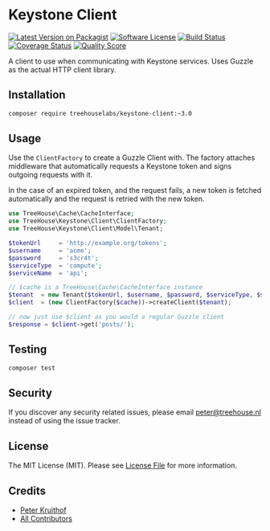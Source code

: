 Keystone Client
===============

[![Latest Version on Packagist][ico-version]][link-packagist]
[![Software License][ico-license]](LICENSE.md)
[![Build Status][ico-travis]][link-travis]
[![Coverage Status][ico-scrutinizer]][link-scrutinizer]
[![Quality Score][ico-code-quality]][link-code-quality]

A client to use when communicating with Keystone services. Uses Guzzle as the
actual HTTP client library.

## Installation

```sh
composer require treehouselabs/keystone-client:~3.0
```

## Usage

Use the `ClientFactory` to create a Guzzle Client with. The factory attaches
middleware that automatically requests a Keystone token and signs outgoing
requests with it.

In the case of an expired token, and the request fails, a new token is fetched
automatically and the request is retried with the new token.


```php
use TreeHouse\Cache\CacheInterface;
use TreeHouse\Keystone\Client\ClientFactory;
use TreeHouse\Keystone\Client\Model\Tenant;

$tokenUrl     = 'http://example.org/tokens';
$username     = 'acme';
$password     = 's3cr4t';
$serviceType  = 'compute';
$serviceName  = 'api';

// $cache is a TreeHouse\Cache\CacheInterface instance
$tenant  = new Tenant($tokenUrl, $username, $password, $serviceType, $serviceName);
$client  = (new ClientFactory($cache))->createClient($tenant);

// now just use $client as you would a regular Guzzle client
$response = $client->get('posts/');
```


## Testing

``` bash
composer test
```


## Security

If you discover any security related issues, please email peter@treehouse.nl instead of using the issue tracker.


## License

The MIT License (MIT). Please see [License File](LICENSE.md) for more information.


## Credits

- [Peter Kruithof][link-author]
- [All Contributors][link-contributors]


[ico-version]: https://img.shields.io/packagist/v/treehouselabs/keystone-client.svg?style=flat-square
[ico-license]: https://img.shields.io/badge/license-MIT-brightgreen.svg?style=flat-square
[ico-travis]: https://img.shields.io/travis/treehouselabs/keystone-client/master.svg?style=flat-square
[ico-scrutinizer]: https://img.shields.io/scrutinizer/coverage/g/treehouselabs/keystone-client.svg?style=flat-square
[ico-code-quality]: https://img.shields.io/scrutinizer/g/treehouselabs/keystone-client.svg?style=flat-square
[ico-downloads]: https://img.shields.io/packagist/dt/treehouselabs/keystone-client.svg?style=flat-square

[link-packagist]: https://packagist.org/packages/treehouselabs/keystone-client
[link-travis]: https://travis-ci.org/treehouselabs/keystone-client
[link-scrutinizer]: https://scrutinizer-ci.com/g/treehouselabs/keystone-client/code-structure
[link-code-quality]: https://scrutinizer-ci.com/g/treehouselabs/keystone-client
[link-downloads]: https://packagist.org/packages/treehouselabs/keystone-client
[link-author]: https://github.com/treehouselabs
[link-contributors]: ../../contributors
